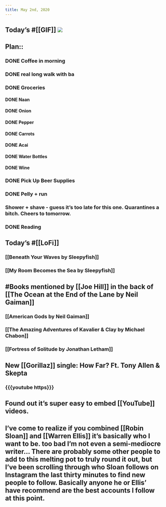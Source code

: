 ```yaml
---
title: May 2nd, 2020
---
```


## Today’s #[[GIF]] ![](https://media0.giphy.com/media/RTIGQQZwkGy9q/giphy.gif?cid=4d1e4f29338f52b58451b7a061d9db62974f8fe526d11ef8&rid=giphy.gif)

## Plan::
### DONE Coffee in morning 

### DONE real long walk with ba 

### DONE Groceries 
#### DONE Naan

#### DONE Onion

#### DONE Pepper

#### DONE Carrots

#### DONE Acai

#### DONE Water Bottles

#### DONE Wine

### DONE Pick Up Beer Supplies

### DONE Pelly + run 

### Shower + shave - guess it’s too late for this one. Quarantines a bitch. Cheers to tomorrow. 

### DONE Reading 

## Today’s #[[LoFi]]
### [[Beneath Your Waves by Sleepyfish]]

### [[My Room Becomes the Sea by Sleepyfish]]

## #Books mentioned by [[Joe Hill]] in the back of [[The Ocean at the End of the Lane by Neil Gaiman]]
### [[American Gods by Neil Gaiman]]

### [[The Amazing Adventures of Kavalier & Clay by Michael Chabon]]

### [[Fortress of Solitude by Jonathan Letham]]

## New [[Gorillaz]] single: How Far? Ft. Tony Allen & Skepta
### {{{youtube https}}}

### 

## Found out it’s super easy to embed [[YouTube]] videos. 

## I’ve come to realize if you combined [[Robin Sloan]] and [[Warren Ellis]] it’s basically who I want to be. too bad I’m not even a semi-mediocre writer... There are probably some other people to add to this melting pot to truly round it out, but I’ve been scrolling through who Sloan follows on Instagram the last thirty minutes to find new people to follow. Basically anyone he or Ellis’ have recommend are the best accounts I follow at this point. 
